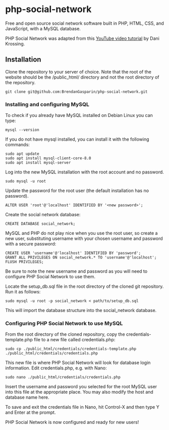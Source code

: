 # php-social-network
Free and open source social network software built in PHP, HTML, CSS, and JavaScript, with a MySQL database.

PHP Social Network was adapted from this [YouTube video tutorial](https://youtube.com/watch?v=BaEm2Qv14oU) by Dani Krossing.

## Installation
Clone the repository to your server of choice. Note that the root of the website should be the /public_html/ directory and not the root directory of the repository.

    git clone git@github.com:BrendanGasparin/php-social-network.git

### Installing and configuring MySQL
To check if you already have MySQL installed on Debian Linux you can type:

    mysql --version

If you do not have mysql installed, you can install it with the following commands:

    sudo apt update
    sudo apt install mysql-client-core-8.0
    sudo apt install mysql-server

Log into the new MySQL installation with the root account and no password.

    sudo mysql -u root

Update the password for the root user (the default installation has no password).

    ALTER USER 'root'@'localhost' IDENTIFIED BY '<new password>';

Create the social network database:

    CREATE DATABASE social_network;

MySQL and PHP do not play nice when you use the root user, so create a new user, substituting username with your chosen username and password with a secure password:

    CREATE USER 'username'@'localhost' IDENTIFIED BY 'password';
    GRANT ALL PRIVILEGES ON social_network.* TO 'username'@'localhost';
    FLUSH PRIVILEGES;

Be sure to note the new username and password as you will need to configure PHP Social Network to use them.

Locate the setup_db.sql file in the root directory of the cloned git repository. Run it as follows:

    sudo mysql -u root -p social_network < path/to/setup_db.sql

This will import the database structure into the social_network database.

### Configuring PHP Social Network to use MySQL
From the root directory of the cloned repository, copy the credentials-template.php file to a new file called credentials.php:

    sudo cp ./public_html/credentials/credentials-template.php ./public_html/credentials/credentials.php

This new file is where PHP Social Network will look for database login information. Edit credentials.php, e.g. with Nano:

    sudo nano ./public_html/credentials/credentials.php

Insert the username and password you selected for the root MySQL user into this file at the appropriate place. You may also modify the host and database name here.

To save and exit the credentials file in Nano, hit Control-X and then type Y and Enter at the prompt.

PHP Social Network is now configured and ready for new users!